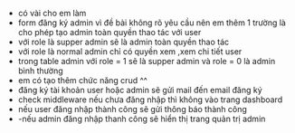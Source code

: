 - có vài cho em làm 
- form đăng ký admin vì đề bài không rõ yêu cầu nên em thêm 1 trường là cho phép tạo admin toàn quyền thao tác với user
- với role là supper admin sẽ là admin toàn quyền thao tác
- với role là normal admin chỉ có quyền xem ,xem chi tiết user
- trong table admin với role = 1 sẽ là supper admin và role = 0 là admin bình thường
- em có tạo thêm chức năng crud ^^
- đăng ký tài khoản user hoặc admin sẽ gửi mail đến email đăng ký
- check middleware nếu chưa đăng nhập thì không vào trang dashboard
- nếu user đăng nhập thành công sẽ gửi thông báo thành công 
- -nếu admin đăng nhập thanh công sẽ hiển thị trang quản trị admin
